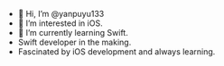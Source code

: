 - 👋 Hi, I’m @yanpuyu133
- 👀 I’m interested in iOS.
- 🌱 I’m currently learning Swift.
- Swift developer in the making.
- Fascinated by iOS development and always learning.

